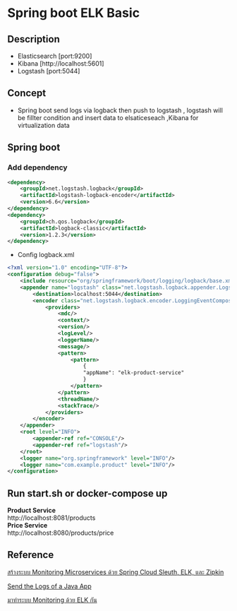 # Spring boot ELK Basic
## Description
- Elasticsearch [port:9200]
- Kibana [http://localhost:5601]
- Logstash [port:5044]

## Concept
-  Spring boot send logs via logback then push to logstash , logstash will be fillter condition and insert data to elsaticeseach ,Kibana for virtualization data

## Spring boot
### Add dependency
```xml
<dependency>
	<groupId>net.logstash.logback</groupId>
	<artifactId>logstash-logback-encoder</artifactId>
	<version>6.6</version>
</dependency>
<dependency>
	<groupId>ch.qos.logback</groupId>
	<artifactId>logback-classic</artifactId>
	<version>1.2.3</version>
</dependency>
```
- Config logback.xml
```xml
<?xml version="1.0" encoding="UTF-8"?>
<configuration debug="false">
    <include resource="org/springframework/boot/logging/logback/base.xml"/>
    <appender name="logstash" class="net.logstash.logback.appender.LogstashTcpSocketAppender">
        <destination>localhost:5044</destination>
        <encoder class="net.logstash.logback.encoder.LoggingEventCompositeJsonEncoder">
            <providers>
                <mdc/>
                <context/>
                <version/>
                <logLevel/>
                <loggerName/>
                <message/>
                <pattern>
                    <pattern>
                        {
                        "appName": "elk-product-service"
                        }
                    </pattern>
                </pattern>
                <threadName/>
                <stackTrace/>
            </providers>
        </encoder>
    </appender>
    <root level="INFO">
        <appender-ref ref="CONSOLE"/>
        <appender-ref ref="logstash"/>
    </root>
    <logger name="org.springframework" level="INFO"/>
    <logger name="com.example.product" level="INFO"/>
</configuration>
```

## Run start.sh or docker-compose up
**Product Service**  
http://localhost:8081/products  
**Price Service**  
http://localhost:8080/products/price  

## Reference
[สร้างระบบ Monitoring Microservices ด้วย Spring Cloud Sleuth, ELK, และ Zipkin](https://medium.com/linedevth/%E0%B8%AA%E0%B8%A3%E0%B9%89%E0%B8%B2%E0%B8%87%E0%B8%A3%E0%B8%B0%E0%B8%9A%E0%B8%9A-monitoring-microservices-%E0%B8%94%E0%B9%89%E0%B8%A7%E0%B8%A2-spring-cloud-sleuth-elk-%E0%B9%81%E0%B8%A5%E0%B8%B0-zipkin-284d1aca16b4)  

[Send the Logs of a Java App](https://www.baeldung.com/java-application-logs-to-elastic-stack)

[มาทำระบบ Monitoring ด้วย ELK กัน](https://medium.com/@benz20003/%E0%B8%A1%E0%B8%B2%E0%B8%97%E0%B8%B3%E0%B8%A3%E0%B8%B0%E0%B8%9A%E0%B8%9A-monitoring-%E0%B8%94%E0%B9%89%E0%B8%A7%E0%B8%A2-elk-%E0%B8%81%E0%B8%B1%E0%B8%99-70dcf19a38df)